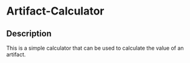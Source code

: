 # Artifact-Calculator

## Description

This is a simple calculator that can be used to calculate the value of an artifact.